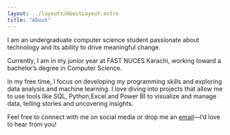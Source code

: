 ```yaml
---
layout: ../layouts/AboutLayout.astro
title: "About"
---
```

I am an undergraduate computer science student passionate about technology and its ability to drive meaningful change.

Currently, I am in my junior year at FAST NUCES Karachi, working toward a bachelor’s degree in Computer Science.

In my free time, I focus on developing my programming skills and exploring data analysis and machine learning. I love diving into projects that allow me to use tools like SQL, Python,Excel and Power BI to visualize and manage data, telling stories and uncovering insights.

Feel free to connect with me on social media or drop me an <a href="mailto:abdulhaseeb5654@gmail.com" class="button">email</a>—I’d love to hear from you!


<!-- [my personal blog](https://ahaseeb.com/).

 ## Tech Stack

This theme is written in vanilla JavaScript (+ TypeScript for type checking) and a little bit of ReactJS for some interactions. TailwindCSS is used for styling; and Markdown is used for blog contents.

## Features

Here are certain features of this site.

- fully responsive and accessible
- SEO-friendly
- light & dark mode -->
